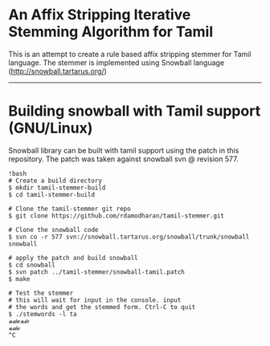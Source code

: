 
# An Affix Stripping Iterative Stemming Algorithm for Tamil

This is an attempt to create a rule based affix stripping stemmer for
Tamil language. The stemmer is implemented using Snowball language
(http://snowball.tartarus.org/)

---

# Building snowball with Tamil support (GNU/Linux)

Snowball library can be built with tamil support using the patch in this
repository. The patch was taken against snowball svn @ revision 577.

    !bash
    # Create a build directory
    $ mkdir tamil-stemmer-build
    $ cd tamil-stemmer-build

    # Clone the tamil-stemmer git repo
    $ git clone https://github.com/rdamodharan/tamil-stemmer.git

    # Clone the snowball code
    $ svn co -r 577 svn://snowball.tartarus.org/snowball/trunk/snowball snowball

    # apply the patch and build snowball
    $ cd snowball
    $ svn patch ../tamil-stemmer/snowball-tamil.patch
    $ make

    # Test the stemmer
    # this will wait for input in the console. input
    # the words and get the stemmed form. Ctrl-C to quit
    $ ./stemwords -l ta
    கண்கள்
    கண்
    ^C
